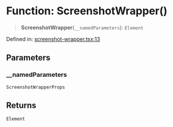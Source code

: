 # Function: ScreenshotWrapper()

> **ScreenshotWrapper**(`__namedParameters`): `Element`

Defined in: [screenshot-wrapper.tsx:13](https://github.com/GeoDaCenter/openassistant/blob/95db62ddd98ea06cccc7750f9f0e37556d8bf20e/packages/ui/src/components/screenshot-wrapper.tsx#L13)

## Parameters

### \_\_namedParameters

`ScreenshotWrapperProps`

## Returns

`Element`
